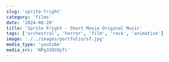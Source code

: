 ```yaml
---
slug: 'sprite-fright'
category: 'films'
date: '2024-08-20'
title: 'Sprite Fright - Short Movie Original Music'
tags: ['orchestral', 'horror', 'film', 'rock', 'animation']
image: './../images/portfolio/sf.jpg'
media_type: 'youtube'
media_src: 'NPg33QCHyTc'
---
```

